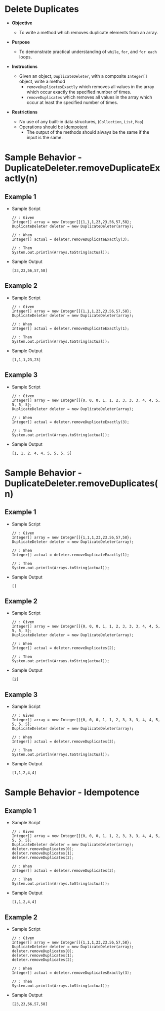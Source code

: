 
# Delete Duplicates 
* **Objective**
	* To write a method which removes duplicate elements from an array.
* **Purpose**
	* To demonstrate practical understanding of `while`, `for`, and `for each` loops.
* **Instructions**
    * Given an object, `DuplicateDeleter`, with a composite `Integer[]` object, write a method
        * `removeDuplicatesExactly` which removes all values in the array which occur exactly the specified number of times.
        * `removeDuplicates` which removes all values in the array which occur at least the specified number of times.

* **Restrictions**
    * No use of any built-in data structures, (`Collection`, `List`, `Map`)
    * Operations should be [idempotent](https://stackoverflow.com/questions/1077412/what-is-an-idempotent-operation)
        * The output of the methods should always be the same if the input is the same.


















# Sample Behavior - DuplicateDeleter.removeDuplicateExactly(n)

## Example 1
* Sample Script
    ```
    // : Given
    Integer[] array = new Integer[]{1,1,1,23,23,56,57,58};
    DuplicateDeleter deleter = new DuplicateDeleter(array);
    
    // : When
    Integer[] actual = deleter.removeDuplicateExactly(3);
    
    // : Then
    System.out.println(Arrays.toString(actual));
    ```

* Sample Output
    ```
    [23,23,56,57,58]
    ```
    

## Example 2
* Sample Script
    ```
    // : Given
    Integer[] array = new Integer[]{1,1,1,23,23,56,57,58};
    DuplicateDeleter deleter = new DuplicateDeleter(array);
    
    // : When
    Integer[] actual = deleter.removeDuplicateExactly(1);
    
    // : Then
    System.out.println(Arrays.toString(actual));
    ```

* Sample Output
    ```
    [1,1,1,23,23]
    ```
    

## Example 3
* Sample Script
    ```
    // : Given
    Integer[] array = new Integer[]{0, 0, 0, 1, 1, 2, 3, 3, 3, 4, 4, 5, 5, 5, 5};
    DuplicateDeleter deleter = new DuplicateDeleter(array);
    
    // : When
    Integer[] actual = deleter.removeDuplicateExactly(3);
    
    // : Then
    System.out.println(Arrays.toString(actual));
    ```

* Sample Output
    ```
    [1, 1, 2, 4, 4, 5, 5, 5, 5]
    ```




















# Sample Behavior - DuplicateDeleter.removeDuplicates(n)

## Example 1
* Sample Script
    ```
    // : Given
    Integer[] array = new Integer[]{1,1,1,23,23,56,57,58};
    DuplicateDeleter deleter = new DuplicateDeleter(array);
    
    // : When
    Integer[] actual = deleter.removeDuplicateExactly(1);
    
    // : Then
    System.out.println(Arrays.toString(actual));
    ```

* Sample Output
    ```
    []
    ```




## Example 2
* Sample Script
    ```
    // : Given
    Integer[] array = new Integer[]{0, 0, 0, 1, 1, 2, 3, 3, 3, 4, 4, 5, 5, 5, 5};
    DuplicateDeleter deleter = new DuplicateDeleter(array);
    
    // : When
    Integer[] actual = deleter.removeDuplicates(2);
    
    // : Then
    System.out.println(Arrays.toString(actual));
    ```

* Sample Output
    ```
    [2]
    ```



## Example 3
* Sample Script
    ```
    // : Given
    Integer[] array = new Integer[]{0, 0, 0, 1, 1, 2, 3, 3, 3, 4, 4, 5, 5, 5, 5};
    DuplicateDeleter deleter = new DuplicateDeleter(array);
    
    // : When
    Integer[] actual = deleter.removeDuplicates(3);
    
    // : Then
    System.out.println(Arrays.toString(actual));
    ```

* Sample Output
    ```
    [1,1,2,4,4]
    ```
    
    
    
    
    
    
    
    
    
    
    
# Sample Behavior - Idempotence

## Example 1
* Sample Script
    ```
    // : Given
    Integer[] array = new Integer[]{0, 0, 0, 1, 1, 2, 3, 3, 3, 4, 4, 5, 5, 5, 5};
    DuplicateDeleter deleter = new DuplicateDeleter(array);
    deleter.removeDuplicates(0);
    deleter.removeDuplicates(1);
    deleter.removeDuplicates(2);
    
    // : When
    Integer[] actual = deleter.removeDuplicates(3);
    
    // : Then
    System.out.println(Arrays.toString(actual));
    ```

* Sample Output
    ```
    [1,1,2,4,4]
    ```
    

## Example 2
* Sample Script
    ```
    // : Given
    Integer[] array = new Integer[]{1,1,1,23,23,56,57,58};
    DuplicateDeleter deleter = new DuplicateDeleter(array);
    deleter.removeDuplicates(0);
    deleter.removeDuplicates(1);
    deleter.removeDuplicates(2);
    
    // : When
    Integer[] actual = deleter.removeDuplicatesExactly(3);
    
    // : Then
    System.out.println(Arrays.toString(actual));
    ```

* Sample Output
    ```
    [23,23,56,57,58]
    ```
